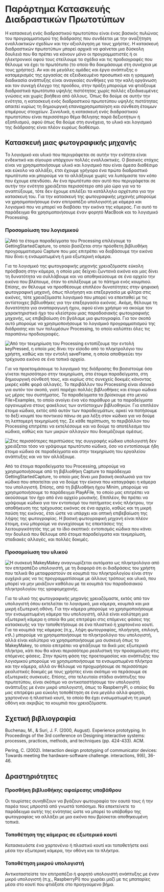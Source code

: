 # Παράρτημα Κατασκευής Διαδραστικών Πρωτοτύπων

Η κατασκευή ενός διαδραστικού πρωτοτύπου είναι ένας βασικός πυλώνας του προγραμματισμού της διάδρασης που συνδέεται με την αναζήτηση εναλλακτικών σχεδίων και την αξιολόγηση με τους χρήστες. Η κατασκευή διαδραστικών πρωτοτύπων μπορεί αρχικά να φαίνεται μια δύσκολη δουλειά που θα πρέπει να κάνουν μόνο οι προγραμματιστές ή οι ηλεκτρονικοί αφού τους στείλουμε τα σχέδια και τις προδιαγραφές που θέλουμε να έχει το πρωτότυπο (το οποίο θα δοκιμάσουμε στη συνέχεια με τους χρήστες). Αν και σε μεγάλες ομάδες και έργα ανάπτυξης ο καταμερισμός της εργασίας σε εξειδικευμένο προσωπικό και η γραμμική διαδικασία ανάπτυξης είναι αναγκαίες συνθήκες για την καλή οργάνωση και τον συνεχή έλεγχο της προόδου, στην πράξη μπορούμε να φτιάξουμε διαδραστικά πρωτότυπα υψηλής πιστότητας χωρίς πολλές εξειδικευμένες γνώσεις και χωρίς βοήθεια από άλλους. Όπως θα δούμε σε αυτήν την ενότητα, η κατασκευή ενός διαδραστικού πρωτοτύπου υψηλής πιστότητας απαιτεί κυρίως τη δημιουργική επαναχρησιμοποίηση και σύνθεση έτοιμων επιμέρους στοιχείων. Συνολικά, η κατασκευή ενός διαδραστικού πρωτοτύπου είναι περισσότερο θέμα θέλησης παρά δεξιοτήτων ή εξοπλισμού, αφού όπως θα δούμε στη συνέχεια, το υλικό και λογισμικό της διάδρασης είναι πλέον ευρέως διαθέσιμο.

## Κατασκευή μιας φωτογραφικής μηχανής

Το λογισμικό και υλικό που περιγράφεται σε αυτήν την ενότητα είναι ενδεικτικό και σίγουρα υπάρχουν πολλές εναλλακτικές. Ο βασικός στόχος είναι να χρησιμοποιήσουμε υλικό και λογισμικό που είναι άμεσα διαθέσιμο και εύκολο να αλλάξει, έτσι έχουμε γρήγορα ένα πρώτο διαδραστικό πρωτότυπο και μπορούμε να το αλλάξουμε χωρίς να λυπόμαστε τον κόπο που έχουμε επενδύσει. Αν ένα πρωτότυπο σαν αυτό που περιγράφεται σε αυτήν την ενότητα χρειάζεται περισσότερο από μία ώρα για να το αναπτύξουμε, τότε δεν έχουμε επιλέξει τα κατάλληλα αρχέτυπα για την κατασκευή του. Για την κατασκευή της φωτογραφικής μηχανής μπορούμε να χρησιμοποιήσουμε έναν επιτραπέζιο υπολογιστή με κάμερα και λογισμικό που να μπορεί να διαβάσει την εικόνα της κάμερας. Για αυτό το παράδειγμα θα χρησιμοποιήσουμε έναν φορητό MacBook και το λογισμικό Processing.

### Προσομοίωση του λογισμικού

![Από τα έτοιμα παραδείγματα του Processing επιλέγουμε το GettingStartedCapture, το οποίο βασίζεται στην πρόσθετη βιβλιοθήκη προγραμματισμού Capture που μας επιτρέπει να διαβάσουμε την εικόνα που δίνει η ενσωματωμένη ή μια εξωτερική κάμερα.](images/appendices/getting-started-capture.jpg)

Για το λογισμικό της φωτογραφικής μηχανής χρειαζόμαστε εύκολη πρόσβαση στην κάμερα, η οποία μας δείχνει ζωντανά εικόνα και μας δίνει τη δυνατότητα να συλλάβουμε και να αποθηκεύσουμε σε ένα αρχείο την εικόνα που βλέπουμε, όταν το επιλέξουμε με το πάτημα ενός κουμπιού. Επίσης, αν θέλουμε να προσθέσουμε επιπλέον δυνατότητες στην ψηφιακή φωτογραφική μηχανή, όπως πλοήγηση και επεξεργασία με φίλτρα στις εικόνες, τότε χρειαζόμαστε λογισμικό που μπορεί να επεκταθεί με τις αντίστοιχες βιβλιοθήκες για την επεξεργασία εικόνας. Ακόμη, θέλουμε τη δυνατότητα για αναπαραγωγή ήχου, αφού είναι χρήσιμο να ακούμε τον χαρακτηριστικό ήχο του κλείστρου μιας παραδοσιακής φωτογραφικής μηχανής, ως επιβεβαίωση ότι βγάλαμε μια φωτογραφία. Για τον σκοπό αυτό μπορούμε να χρησιμοποιήσουμε το λογισμικό προγραμματισμού της διάδρασης και των πολυμέσων Processing, το οποίο καλύπτει όλες τις παραπάνω προδιαγραφές.

![Από την τεκμηρίωση του Processing εντοπίζουμε την εντολή keyPressed, η οποία μας δίνει την είσοδο από το πληκτρολόγιο του χρήστη, καθώς και την εντολή saveFrame, η οποία αποθηκεύει την τρέχουσα εικόνα σε ένα τοπικό αρχείο.](images/appendices/key-pressed-save.jpg)

Για να προετοιμάσουμε το λογισμικό της διάδρασης θα βασιστούμε όσο γίνεται περισσότερο στην τεκμηρίωση, στα έτοιμα παραδείγματα, στη δημιουργική σύνθεσή τους, και κυρίως στις συνεχείς δοκιμές κάνοντας μικρές κάθε φορά αλλαγές. Το περιβάλλον του Processing είναι ιδανικό για αυτόν τον σκοπό, γιατί παρέχει πολλές βιβλιοθήκες και έτοιμο κώδικα ως μέρος του συστήματος. Τα παραδείγματα τα βρίσκουμε στο μενού File>Examples, το οποίο ανοίγει ένα νέο παράθυρο με τα παραδείγματα οργανωμένα στους φακέλους των αντίστοιχων βιβλιοθηκών. Για επιπλέον έτοιμο κώδικα, εκτός από αυτόν των παραδειγμάτων, αρκεί να πατήσουμε το δεξί κουμπί του ποντικιού πάνω σε μια λέξη στον κώδικα για να δούμε τη λεπτομερή τεκμηρίωσή της. Σε κάθε περίπτωση, το περιβάλλον του Processing επιτρέπει να εκτελέσουμε και να δούμε το αποτέλεσμα του κώδικα, καθώς και των μικρών αλλαγών που δοκιμάζουμε αμέσως.

![Στις περισσότερες περιπτώσεις της συγγραφής κώδικα υπολογιστή δεν χρειάζεται τόσο να γράψουμε πρωτότυπο κώδικα, όσο να εντοπίσουμε ήδη έτοιμο κώδικα σε παραδείγματα και στην τεκμηρίωση του εργαλείου ανάπτυξης και να τον αλλάξουμε.](images/appendices/documentation.png)

Από τα έτοιμα παραδείγματα του Processing, μπορούμε να χρησιμοποιήσουμε από τη βιβλιοθήκη Capture το παράδειγμα GettingStartedCapture, το οποίο μας δίνει μια βασική σκαλωσιά για τον κώδικα που απαιτείται για να δούμε την είκονα που καταγράφει η κάμερα του υπολογιστή. Επίσης, από τη βιβλιοθήκη ήχου Minim, μπορούμε να χρησιμοποιήσουμε το παράδειγμα PlayAFile, το οποίο μας επιτρέπει να ακούσουμε τον ήχο από ένα αρχείο μουσικής. Επιπλέον, θα πρέπει να γράψουμε κώδικα για τον εντοπισμό του πατήματος ενός πλήκτρου, την αποθήκευση της τρέχουσας εικόνας σε ένα αρχείο, καθώς και τη μικρή παύση της εικόνας, έτσι ώστε να υπάρχει και οπτική επιβεβαίωση της λήψης της φωτογραφίας. Η βασική φωτογραφική μηχανή είναι πλέον έτοιμη, ενώ μπορούμε να συνεχίσουμε τις επεκτάσεις της λειτουργικότητάς της με το ίδιο σκεπτικό: εντοπισμός κώδικα που κάνει την δουλειά που θέλουμε από έτοιμα παραδείγματα και τεκμηρίωση, σταδιακές αλλαγές, και πολλές δοκιμές.

### Προσομοίωση του υλικού

![Η συσκευή MakeyMakey αναγνωρίζεται αυτόματα ως πληκτρολόγιο από τον επιτραπέζιο υπολογιστή, με τη διαφορά ότι οι διαδράσεις του χρήστη που τελικά θα μεταφραστούν σε κουμπιά του πληκτρολογίου είναι στην ευχέριά μας να τις προγραμματίσουμε με άλλους τρόπους και υλικά, που μπορεί να μην μοιάζουν καθόλου με τα κουμπιά του παραδοσιακού πληκτρολογίου της γραφομηχανής.](images/appendices/makey.jpg)

Για το υλικό της φωτογραφικής μηχανής χρειαζόμαστε, εκτός από τον υπολογιστή όπου εκτελείται το λογισμικό, μια κάμερα, κουμπιά και μια μικρή εξωτερική οθόνη. Για την κάμερα μπορούμε να χρησιμοποιήσουμε την ενσωματωμένη κάμερα του υπολογιστή, αλλά είναι καλύτερη μια εξωτερική κάμερα η οποία θα μας επιτρέψει στις επόμενες φάσεις της κατασκευής να την τοποθετήσουμε σε ένα πλαστικό ή χαρτονένιο κουτί. Για τα κουμπιά της κάμερας (π.χ., λήψη φωτογραφίας, πλοήγηση, επιλογή, κτλ.) μπορούμε να χρησιμοποιήσουμε το πληκτρολόγιο του υπολογιστή, αλλά είναι καλύτερα να χρησιμοποιήσουμε μια συσκευή όπως το MakeyMakey, το οποίο επιτρέπει να φτιάξουμε τα δικά μας εξωτερικά πλήκτρα, κάτι που θα κάνει περισσότερο ρεαλιστική την προσομοίωση στις επόμενες φάσεις. Στην πρώτη φάση της προετοιμασίας και ανάπτυξης του λογισμικού μπορούμε να χρησιμοποιήσουμε τα ενσωματωμένα πλήκτρα και την κάμερα, αλλά αν θέλουμε να προχωρήσουμε σε περισσότερο ρεαλιστικές δοκιμές με τους χρήστες είναι σκόπιμο να περάσουμε σε εξωτερικές συσκευές. Επίσης, στα τελευταία στάδια ανάπτυξης του πρωτοτύπου, είναι σκόπιμο να αντικαταστήσουμε τον υπολογιστή ανάπτυξης με έναν μικρό υπολογιστή, όπως το RaspberryPi, ο οποίος θα μας επιτρέψει μια εύκολη τοποθέτηση σε ένα μεγάλο αλλά φορητό, χαρτονένιο ή πλαστικό κουτί, το οποίο θα έχει ενσωματωμένη τη μικρή οθόνη και ακριβώς τα κουμπιά που χρειαζόμαστε.

## Σχετική βιβλιογραφία

Buchenau, M., & Suri, J. F. (2000, August). Experience prototyping. In Proceedings of the 3rd conference on Designing interactive systems: processes, practices, methods, and techniques (pp. 424-433). ACM.

Pering, C. (2002). Interaction design prototyping of communicator devices: Towards meeting the hardware-software challenge. interactions, 9(6), 36-46.

## Δραστηριότητες

### Προσθήκη βιβλιοθήκης αφαίρεσης υποβάθρου

Οι τουρίστες συνηθίζουν να βγάζουν φωτογραφία τον εαυτό τους ή την παρέα τους μπροστά από γνωστά τοπόσημα. Να επεκτείνετε το παράδειγμα αυτής της ενότητας ώστε να μπορεί το υπόβαθρο της φωτογραφίας να αλλάξει με μια εικόνα που βρίσκεται αποθηκευμένη τοπικά.

### Τοποθέτηση της κάμερας σε εξωτερικό κουτί

Κατασκευάστε ένα χαρτονένιο ή πλαστικό κουτί και τοποθετήστε εκεί μέσα την εξωτερική κάμερα, την οθόνη και τα πλήκτρα.

### Τοποθέτηση μικρού υπολογιστή

Αντικαταστείστε τον επιτραπέζιο ή φορητό υπολογιστή ανάπτυξης με έναν μικρό υπολογιστή (π.χ., RaspberryPi) που χωράει μαζί με τις μπαταρίες μέσα στο κουτί που φτιάξατε στο προηγούμενο βήμα.
